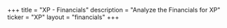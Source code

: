 +++
title = "XP - Financials"
description = "Analyze the Financials for XP"
ticker = "XP"
layout = "financials"
+++

